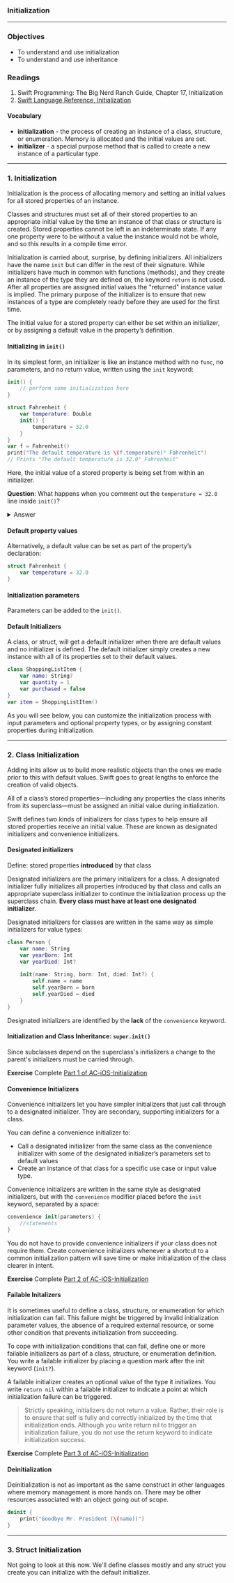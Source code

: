 ### Initialization

---

### Objectives
* To understand and use initialization 
* To understand and use inheritance 

### Readings
1. Swift Programming: The Big Nerd Ranch Guide, Chapter 17, Initialization
1. [Swift Language Reference, Initialization](https://developer.apple.com/library/ios/documentation/Swift/Conceptual/Swift_Programming_Language/Initialization.html#//apple_ref/doc/uid/TP40014097-CH18-ID203)

#### Vocabulary

- **initialization** - the process of creating an instance of a class, structure, or enumeration. Memory is allocated and the initial values are set.
- **initializer** - a special purpose method that is called to create a new instance of a particular type.

---

### 1. Initialization

Initialization is the process of allocating memory and setting an initial values for all stored properties of an instance. 

Classes and structures must set all of their stored properties to an appropriate initial value by the time an instance of that class or structure is created. Stored properties cannot be left in an indeterminate state. If any one property were to be without a value the instance would not be whole, and so this results in a compile time error.

Initialization is carried about, surprise, by defining initializers. All initializers have the name `init` but can differ in the rest of their signature. While initializers have much in common with functions (methods), and they create an instance of the type they are defined on, the keyword `return` is not used. After all properties are assigned initial values the "returned" instance value is implied. The primary purpose of the initializer is to ensure that new instances of a type are completely ready before they are used for the first time.

The initial value for a stored property can either be set within an initializer, or by assigning a default value in the property’s definition.

#### Initializing in `init()`

In its simplest form, an initializer is like an instance method with no `func`, no parameters, and no return value, written using the `init` keyword:

```swift
init() {
    // perform some initialization here
}
```

```swift
struct Fahrenheit {
    var temperature: Double
    init() {
        temperature = 32.0
    }
}
var f = Fahrenheit()
print("The default temperature is \(f.temperature)° Fahrenheit")
// Prints "The default temperature is 32.0° Fahrenheit"
```

Here, the initial value of a stored property is being set from within an initializer.

**Question**: What happens when you comment out the `temperature = 32.0` line inside  `init()`?

<details>
    <summary>Answer</summary>

You get a relatively useful error message: "Playground execution failed: error: MyPlayground.playground:3:5: error: return from initializer without initializing all stored properties"

</details>

#### Default property values

Alternatively, a default value can be set as part of the property’s declaration:

```swift
struct Fahrenheit {
    var temperature = 32.0
}
```

#### Initialization parameters

Parameters can be added to the `init()`.

#### Default Initializers

A class, or struct, will get a default initializer when there are default values and no initializer is defined. The default initializer simply creates a new instance with all of its properties set to their default values.

```swift
class ShoppingListItem {
    var name: String?
    var quantity = 1
    var purchased = false
}
var item = ShoppingListItem()
```

As you will see below, you can customize the initialization process with input parameters and optional property types, or by assigning constant properties during initialization.

---

### 2. Class Initialization

Adding inits allow us to build more realistic objects than the ones we made prior to this with default values. Swift goes to great lengths to enforce the creation of valid objects.

All of a class’s stored properties—including any properties the class inherits from its superclass—must be assigned an initial value during initialization.

Swift defines two kinds of initializers for class types to help ensure all stored properties receive an initial value. These are known as designated initializers and convenience initializers.

#### Designated initializers

 Define: stored properties **introduced** by that class

Designated initializers are the primary initializers for a class. A designated initializer fully initializes all properties introduced by that class and calls an appropriate superclass initializer to continue the initialization process up the superclass chain. __Every class must have at least one designated initializer__.

Designated initializers for classes are written in the same way as simple initializers for value types:

```swift
class Person {
    var name: String
    var yearBorn: Int
    var yearDied: Int?
    
    init(name: String, born: Int, died: Int?) {
        self.name = name
        self.yearBorn = born
        self.yearDied = died
    }
}
```

Designated initializers are identified by the **lack** of the ```convenience``` keyword.

#### Initialization and Class Inheritance: `super.init()`

Since subclasses depend on the superclass's initializers a change to the parent's initializers must be carried through. 

__Exercise__
Complete [Part 1 of AC-iOS-Initialization](https://github.com/C4Q/AC-iOS-Initialization)


#### Convenience Initializers
Convenience initializers let you have simpler initializers that just call through to a designated initializer. They are secondary, supporting initializers for a class.

You can define a convenience initializer to:

* Call a designated initializer from the same class as the convenience initializer with some of the designated initializer’s parameters set to default values 
* Create an instance of that class for a specific use case or input value type.

Convenience initializers are written in the same style as designated initializers, but with the `convenience` modifier placed before the `init` keyword, separated by a space:

```swift
convenience init(parameters) {
    //statements
}
```

You do not have to provide convenience initializers if your class does not require them. Create convenience initializers whenever a shortcut to a common initialization pattern will save time or make initialization of the class clearer in intent.

__Exercise__
Complete [Part 2 of AC-iOS-Initialization](https://github.com/C4Q/AC-iOS-Initialization)


#### Failable Initalizers 

It is sometimes useful to define a class, structure, or enumeration for which initialization can fail. This failure might be triggered by invalid initialization parameter values, the absence of a required external resource, or some other condition that prevents initialization from succeeding. 

To cope with initialization conditions that can fail, define one or more failable initializers as part of a class, structure, or enumeration definition. You write a failable initializer by placing a question mark after the init keyword (`init?`). 

A failable initializer creates an optional value of the type it initializes. You write `return nil` within a failable initializer to indicate a point at which initialization failure can be triggered.

>Strictly speaking, initializers do not return a value. Rather, their role is to ensure that self is fully and correctly initialized by the time that initialization ends. Although you write return nil to trigger an initialization failure, you do not use the return keyword to indicate initialization success.

__Exercise__
Complete [Part 3 of AC-iOS-Initialization](https://github.com/C4Q/AC-iOS-Initialization)

#### Deinitialization

Deinitialization is not as important as the same construct in other languages where memory management is more hands on. There may be other resources associated with an object going out of scope. 

```swift
deinit {
    print("Goodbye Mr. President (\(name))")
}
```

---

### 3. Struct Initialization 

Not going to look at this now. We'll define classes mostly and any struct you create you can initialize with the default initializer. 
